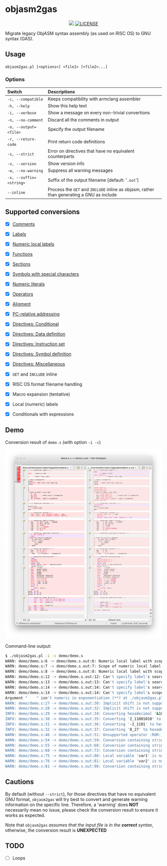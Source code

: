 # objasm2gas

<div align="center">
<p>
      <a href="https://github.com/gerph/objasm2gas"><img src="https://img.shields.io/badge/objasm2gas-v1.1-brightgreen"></a>
      <a href="https://github.com/gerph/objasm2gas/blob/main/LICENSE"><img src="https://img.shields.io/badge/License-GPLv3.0-blue" alt="LICENSE"></a>
</p>
</div>
Migrate legacy ObjASM syntax assembly (as used on RISC OS) to GNU syntax (GAS).

## Usage

`objasm2gas.pl [<options>] <file1> [<file2>...]`

### Options

| Switch                  | Descriptions                                            |
| :---------------------- | :------------------------------------------------------ |
| `-c, --compatible`      | Keeps compatibility with armclang assembler             |
| `-h, --help`            | Show this help text                                     |
| `-i, --verbose`         | Show a message on every non-trivial convertions         |
| `-n, --no-comment`      | Discard all the comments in output                      |
| `-o, --output=<file>`   | Specify the output filename                             |
| `-r, --return-code`     | Print return code definitions                           |
| `-s, --strict`          | Error on directives that have no equivalent counterparts |
| `-v, --version`         | Show version info                                       |
| `-w, --no-warning`      | Suppress all warning messages                           |
| `-x, --suffix=<string>` | Suffix of the output filename [default: '`.out`']       |
| `--inline`              | Process the `GET` and `INCLUDE` inline as objasm, rather than generating a GNU as include |

## Supported conversions

- [X] [Comments](https://developer.arm.com/documentation/dui0742/g/Migrating-ARM-syntax-assembly-code-to-GNU-syntax/Comments?lang=en)
- [X] [Labels](https://developer.arm.com/documentation/dui0742/g/Migrating-ARM-syntax-assembly-code-to-GNU-syntax/Labels?lang=en)
- [X] [Numeric local labels](https://developer.arm.com/documentation/dui0742/g/Migrating-ARM-syntax-assembly-code-to-GNU-syntax/Numeric-local-labels?lang=en)
- [X] [Functions](https://developer.arm.com/documentation/dui0742/g/Migrating-ARM-syntax-assembly-code-to-GNU-syntax/Functions?lang=en)
- [X] [Sections](https://developer.arm.com/documentation/dui0742/g/Migrating-ARM-syntax-assembly-code-to-GNU-syntax/Sections?lang=en)
- [X] [Symbols with special characters](https://developer.arm.com/documentation/dui0742/g/Migrating-ARM-syntax-assembly-code-to-GNU-syntax/Symbol-naming-rules?lang=en)
- [X] [Numeric literals](https://developer.arm.com/documentation/dui0742/g/Migrating-ARM-syntax-assembly-code-to-GNU-syntax/Numeric-literals?lang=en)
- [X] [Operators](https://developer.arm.com/documentation/dui0742/g/Migrating-ARM-syntax-assembly-code-to-GNU-syntax/Operators?lang=en)
- [X] [Aligment](https://developer.arm.com/documentation/dui0742/g/Migrating-ARM-syntax-assembly-code-to-GNU-syntax/Alignment?lang=en)
- [X] [PC-relative addressing](https://developer.arm.com/documentation/dui0742/g/Migrating-ARM-syntax-assembly-code-to-GNU-syntax/PC-relative-addressing?lang=en)
- [X] [Directives: Conditional](https://developer.arm.com/documentation/dui0742/g/Migrating-ARM-syntax-assembly-code-to-GNU-syntax/Conditional-directives?lang=en)
- [X] [Directives: Data definition](https://developer.arm.com/documentation/dui0742/g/Migrating-ARM-syntax-assembly-code-to-GNU-syntax/Data-definition-directives?lang=en)
- [X] [Directives: Instruction set](https://developer.arm.com/documentation/dui0742/g/Migrating-ARM-syntax-assembly-code-to-GNU-syntax/Instruction-set-directives?lang=en)
- [X] [Directives: Symbol definition](https://developer.arm.com/documentation/dui0742/g/Migrating-ARM-syntax-assembly-code-to-GNU-syntax/Symbol-definition-directives?lang=en)
- [X] [Directives: Miscellaneous](https://developer.arm.com/documentation/dui0742/g/Migrating-ARM-syntax-assembly-code-to-GNU-syntax/Miscellaneous-directives?lang=en)

- [X] `GET` and `INCLUDE` inline
- [X] RISC OS format filename handling
- [X] Macro expansion (tentative)
- [X] Local (numeric) labels
- [X] Conditionals with expressions


## Demo

Conversion result of `demo.s` (with option `-i -c`)

![](./demo/demo.png)

Command-line output:

```bash
$ ./objasm2gas.pl -i -c demo/demo.s
WARN: demo/demo.s:6 -> demo/demo.s.out:6: Numeric local label with scope '2routA' is not supported in GAS, converting to '2'
WARN: demo/demo.s:7 -> demo/demo.s.out:7: Scope of numeric local label is not supported in GAS, removing ROUT directives
WARN: demo/demo.s:8 -> demo/demo.s.out:8: Numeric local label with scope '3routB' is not supported in GAS, converting to '3'
WARN: demo/demo.s:12 -> demo/demo.s.out:12: Can't specify label's search level 't' in GAS, dropping
WARN: demo/demo.s:13 -> demo/demo.s.out:13: Can't specify label's search level 'a' in GAS, dropping
WARN: demo/demo.s:14 -> demo/demo.s.out:14: Can't specify label's search level 't' in GAS, dropping
WARN: demo/demo.s:14 -> demo/demo.s.out:14: Can't specify label's scope 'routC' in GAS, dropping
Argument "    " isn't numeric in exponentiation (**) at ./objasm2gas.pl line 799, <$f_in> line 23.
WARN: demo/demo.s:27 -> demo/demo.s.out:30: Implicit shift is not supported in GAS, converting to explicit shift
WARN: demo/demo.s:28 -> demo/demo.s.out:32: Implicit shift is not supported in GAS, converting to explicit shift
INFO: demo/demo.s:29 -> demo/demo.s.out:34: Converting hexadecimal '&10AF' to '0x10AF'
INFO: demo/demo.s:30 -> demo/demo.s.out:35: Converting '2_11001010' to hexadecimal literal '0xCA'
INFO: demo/demo.s:31 -> demo/demo.s.out:36: Converting '-2_1101' to hexadecimal literal '-0x0D'
INFO: demo/demo.s:32 -> demo/demo.s.out:37: Converting '8_27' to hexadecimal literal '0x17'
WARN: demo/demo.s:46 -> demo/demo.s.out:51: Unsupported operator :ROR:, need a manual check
WARN: demo/demo.s:54 -> demo/demo.s.out:59: Conversion containing strings needs a manual check
WARN: demo/demo.s:55 -> demo/demo.s.out:60: Conversion containing strings needs a manual check
WARN: demo/demo.s:68 -> demo/demo.s.out:73: Conversion containing strings needs a manual check
WARN: demo/demo.s:75 -> demo/demo.s.out:80: Local variable 'var1' is not supported, using static declaration
WARN: demo/demo.s:76 -> demo/demo.s.out:81: Local variable 'var2' is not supported, using static declaration
WARN: demo/demo.s:81 -> demo/demo.s.out:90: Conversion containing strings needs a manual check

```



## Cautions

By default (without `--strict`), for those directives that have no equivalent GNU format, `objasm2gas` will try best to convert and generate warning information on the specific line. Therefore, a 'warning' does **NOT** necessarily mean no issue, please check the conversion result to ensure it works as expected.

Note that `objasm2gas` *assumes that the input file is in the **correct** syntax*, otherwise, the conversion result is **UNEXPECTED**

## TODO

- [ ] Loops
